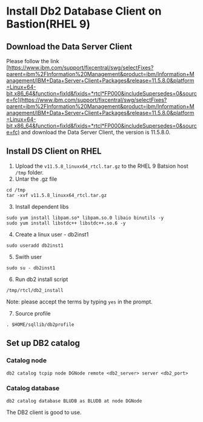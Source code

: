 # Install Db2 Database Client on Bastion(RHEL 9)

## Download the Data Server Client
Please follow the link [https://www.ibm.com/support/fixcentral/swg/selectFixes?parent=ibm%2FInformation%20Management&product=ibm/Information+Management/IBM+Data+Server+Client+Packages&release=11.5.8.0&platform=Linux+64-bit,x86_64&function=fixId&fixids=*rtcl*FP000&includeSupersedes=0&source=fc](https://www.ibm.com/support/fixcentral/swg/selectFixes?parent=ibm%2FInformation%20Management&product=ibm/Information+Management/IBM+Data+Server+Client+Packages&release=11.5.8.0&platform=Linux+64-bit,x86_64&function=fixId&fixids=*rtcl*FP000&includeSupersedes=0&source=fc) and download the Data Server Client, the version is 11.5.8.0.


## Install DS Client on RHEL

1. Upload the `v11.5.8_linuxx64_rtcl.tar.gz` to the RHEL 9 Batsion host `/tmp` folder.
2. Untar the .gz file
```
cd /tmp
tar -xvf v11.5.8_linuxx64_rtcl.tar.gz
```
3. Install dependent libs
```
sudo yum install libpam.so* libpam.so.0 libaio binutils -y
sudo yum install libstdc++ libstdc++.so.6 -y
```
4. Create a linux user - db2inst1
```
sudo useradd db2inst1 
```
5. Swith user
```
sudo su - db2inst1
```
6. Run db2 install script
```
/tmp/rtcl/db2_install 
```
Note: please accept the terms by typing `yes` in the prompt.

7. Source profile
```
. $HOME/sqllib/db2profile
```



## Set up DB2 catalog

### Catalog node
```
db2 catalog tcpip node DGNode remote <db2_server> server <db2_port>
```
### Catalog database
```
db2 catalog database BLUDB as BLUDB at node DGNode
```

The DB2 client is good to use.


